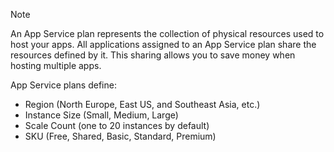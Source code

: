 > [!NOTE]
> An App Service plan represents the collection of physical resources used to host your apps. All applications assigned to an App Service plan share the resources defined by it. This sharing allows you to save money when hosting multiple apps.
>
> App Service plans define:
> * Region (North Europe, East US, and Southeast Asia, etc.)
> * Instance Size (Small, Medium, Large)
> * Scale Count (one to 20 instances by default)
> * SKU (Free, Shared, Basic, Standard, Premium)
> 